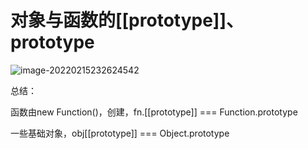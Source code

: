 # 对象与函数的[[prototype]]、prototype

![image-20220215232624542](C:\Users\echo\AppData\Roaming\Typora\typora-user-images\image-20220215232624542.png)

总结：

函数由new Function()，创建，fn.[[prototype]] === Function.prototype

一些基础对象，obj[[prototype]] === Object.prototype